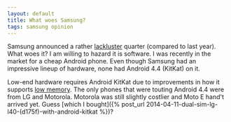 ```yaml
---
layout: default
title: What woes Samsung?
tags: samsung opinion
---
```


Samsung announced a rather [lackluster](http://techcrunch.com/2014/07/17/sad-sung/) quarter (compared to last year). What woes it? I am willing to hazard it is software. I was recently in the market for a cheap Android phone. Even though Samsung had an impressive lineup of hardware, none had Android 4.4 (KitKat) on it.

Low-end hardware requires Android KitKat due to improvements in how it supports [low memory](https://source.android.com/devices/tech/config/low-ram). The only phones that were touting Android 4.4 were from LG and Motorola. Motorola was still slightly costlier and Moto E hand't arrived yet. Guess [which I bought]({% post_url 2014-04-11-dual-sim-lg-l40-(d175f)-with-android-kitkat %})?
